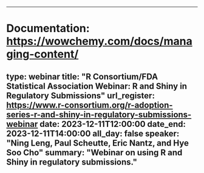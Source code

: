 
---
# Documentation: https://wowchemy.com/docs/managing-content/
type: webinar
title: "R Consortium/FDA Statistical Association Webinar: R and Shiny in Regulatory Submissions"
url_register: https://www.r-consortium.org/r-adoption-series-r-and-shiny-in-regulatory-submissions-webinar
date: 2023-12-11T12:00:00
date_end: 2023-12-11T14:00:00
all_day: false
speaker: "Ning Leng, Paul Scheutte, Eric Nantz, and Hye Soo Cho"
summary: "Webinar on using R and Shiny in regulatory submissions."
---
